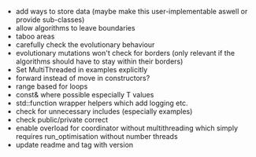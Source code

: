 - add ways to store data (maybe make this user-implementable aswell or provide sub-classes)
- allow algorithms to leave boundaries  
- taboo areas  
- carefully check the evolutionary behaviour  
- evolutionary mutations won't check for borders (only relevant if the algorithms should have to stay within their borders)  
- Set MultiThreaded in examples explicitly
- forward instead of move in constructors?
- range based for loops
- const& where possible especially T values
- std::function wrapper helpers which add logging etc.
- check for unnecessary includes (especially examples)
- check public/private correct
- enable overload for coordinator without multithreading which simply requires run_optimisation without number threads
- update readme and tag with version
